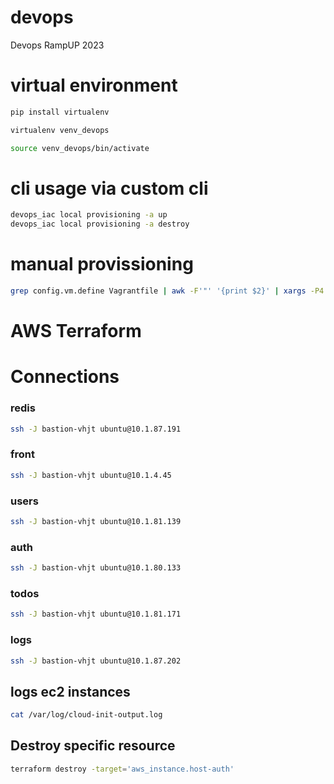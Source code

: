 # devops
Devops RampUP 2023

# virtual environment

```sh
pip install virtualenv
```

```sh
virtualenv venv_devops
```

```sh
source venv_devops/bin/activate
```

# cli usage via custom cli

```sh
devops_iac local provisioning -a up
devops_iac local provisioning -a destroy
```

# manual provissioning
```sh
grep config.vm.define Vagrantfile | awk -F'"' '{print $2}' | xargs -P4 -I {} vagrant up {}
```

# AWS Terraform

# Connections
### redis
```sh
ssh -J bastion-vhjt ubuntu@10.1.87.191
```

### front
```sh
ssh -J bastion-vhjt ubuntu@10.1.4.45
```

### users
```sh
ssh -J bastion-vhjt ubuntu@10.1.81.139
```

### auth
```sh
ssh -J bastion-vhjt ubuntu@10.1.80.133
```
### todos
```sh
ssh -J bastion-vhjt ubuntu@10.1.81.171
```
### logs
```sh
ssh -J bastion-vhjt ubuntu@10.1.87.202
```
## logs ec2 instances
```sh
cat /var/log/cloud-init-output.log
```


## Destroy specific resource
```sh
terraform destroy -target='aws_instance.host-auth'
```
